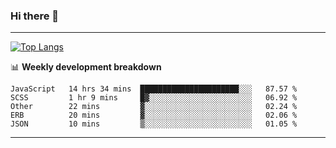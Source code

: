 ### Hi there 👋

-------
[![Top Langs](https://github-readme-stats.vercel.app/api/top-langs/?username=ashish-r)](https://github.com/anuraghazra/github-readme-stats)

📊 **Weekly development breakdown**
<!--START_SECTION:waka-->
```text
JavaScript   14 hrs 34 mins  ██████████████████████░░░   87.57 % 
SCSS         1 hr 9 mins     █▓░░░░░░░░░░░░░░░░░░░░░░░   06.92 % 
Other        22 mins         ▓░░░░░░░░░░░░░░░░░░░░░░░░   02.24 % 
ERB          20 mins         ▓░░░░░░░░░░░░░░░░░░░░░░░░   02.06 % 
JSON         10 mins         ▒░░░░░░░░░░░░░░░░░░░░░░░░   01.05 % 
```
<!--END_SECTION:waka-->
-------

<!--
**ashish-r/ashish-r** is a ✨ _special_ ✨ repository because its `README.md` (this file) appears on your GitHub profile.

Here are some ideas to get you started:

- 🔭 I’m currently working on ...
- 🌱 I’m currently learning ...
- 👯 I’m looking to collaborate on ...
- 🤔 I’m looking for help with ...
- 💬 Ask me about ...
- 📫 How to reach me: ...
- 😄 Pronouns: ...
- ⚡ Fun fact: ...
-->
